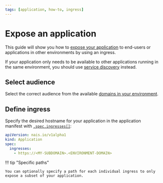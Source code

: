 ```yaml
---
tags: [application, how-to, ingress]
---
```


# Expose an application

This guide will show you how to [expose your application](../explanations/expose.md) to end-users or applications in other environments by using an ingress.

If your application only needs to be available to other applications running in the same environment, you should use [service discovery](../explanations/expose.md#service-discovery) instead.

## Select audience

Select the correct audience from the available [domains in your environment](../../reference/environments.md).

## Define ingress

Specify the desired hostname for your application in the application manifest with [`.spec.ingresses[]`](../reference/application-spec.md#ingresses):

```yaml hl_lines="4-5" title=".nais/app.yaml"
apiVersion: nais.io/v1alpha1
kind: Application
spec:
  ingresses:
    - https://<MY-SUBDOMAIN>.<ENVIRONMENT-DOMAIN>
```

!!! tip "Specific paths"

    You can optionally specify a path for each individual ingress to only expose a subset of your application.
